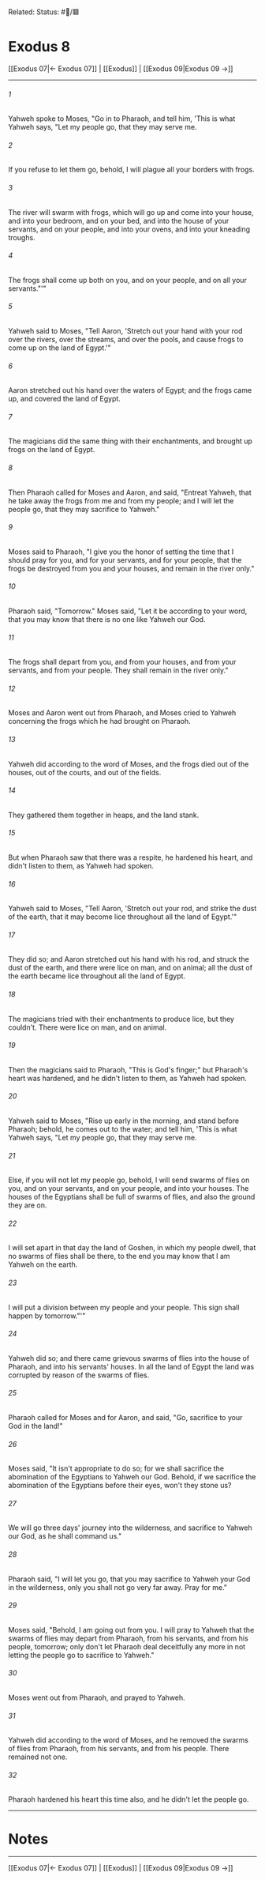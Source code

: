 Related:
Status: #📖/🟥
# Exodus 8

[[Exodus 07|← Exodus 07]] | [[Exodus]] | [[Exodus 09|Exodus 09 →]]
***



###### 1 
Yahweh spoke to Moses, "Go in to Pharaoh, and tell him, 'This is what Yahweh says, "Let my people go, that they may serve me. 

###### 2 
If you refuse to let them go, behold, I will plague all your borders with frogs. 

###### 3 
The river will swarm with frogs, which will go up and come into your house, and into your bedroom, and on your bed, and into the house of your servants, and on your people, and into your ovens, and into your kneading troughs. 

###### 4 
The frogs shall come up both on you, and on your people, and on all your servants."'" 

###### 5 
Yahweh said to Moses, "Tell Aaron, 'Stretch out your hand with your rod over the rivers, over the streams, and over the pools, and cause frogs to come up on the land of Egypt.'" 

###### 6 
Aaron stretched out his hand over the waters of Egypt; and the frogs came up, and covered the land of Egypt. 

###### 7 
The magicians did the same thing with their enchantments, and brought up frogs on the land of Egypt. 

###### 8 
Then Pharaoh called for Moses and Aaron, and said, "Entreat Yahweh, that he take away the frogs from me and from my people; and I will let the people go, that they may sacrifice to Yahweh." 

###### 9 
Moses said to Pharaoh, "I give you the honor of setting the time that I should pray for you, and for your servants, and for your people, that the frogs be destroyed from you and your houses, and remain in the river only." 

###### 10 
Pharaoh said, "Tomorrow." Moses said, "Let it be according to your word, that you may know that there is no one like Yahweh our God. 

###### 11 
The frogs shall depart from you, and from your houses, and from your servants, and from your people. They shall remain in the river only." 

###### 12 
Moses and Aaron went out from Pharaoh, and Moses cried to Yahweh concerning the frogs which he had brought on Pharaoh. 

###### 13 
Yahweh did according to the word of Moses, and the frogs died out of the houses, out of the courts, and out of the fields. 

###### 14 
They gathered them together in heaps, and the land stank. 

###### 15 
But when Pharaoh saw that there was a respite, he hardened his heart, and didn't listen to them, as Yahweh had spoken. 

###### 16 
Yahweh said to Moses, "Tell Aaron, 'Stretch out your rod, and strike the dust of the earth, that it may become lice throughout all the land of Egypt.'" 

###### 17 
They did so; and Aaron stretched out his hand with his rod, and struck the dust of the earth, and there were lice on man, and on animal; all the dust of the earth became lice throughout all the land of Egypt. 

###### 18 
The magicians tried with their enchantments to produce lice, but they couldn't. There were lice on man, and on animal. 

###### 19 
Then the magicians said to Pharaoh, "This is God's finger;" but Pharaoh's heart was hardened, and he didn't listen to them, as Yahweh had spoken. 

###### 20 
Yahweh said to Moses, "Rise up early in the morning, and stand before Pharaoh; behold, he comes out to the water; and tell him, 'This is what Yahweh says, "Let my people go, that they may serve me. 

###### 21 
Else, if you will not let my people go, behold, I will send swarms of flies on you, and on your servants, and on your people, and into your houses. The houses of the Egyptians shall be full of swarms of flies, and also the ground they are on. 

###### 22 
I will set apart in that day the land of Goshen, in which my people dwell, that no swarms of flies shall be there, to the end you may know that I am Yahweh on the earth. 

###### 23 
I will put a division between my people and your people. This sign shall happen by tomorrow."'" 

###### 24 
Yahweh did so; and there came grievous swarms of flies into the house of Pharaoh, and into his servants' houses. In all the land of Egypt the land was corrupted by reason of the swarms of flies. 

###### 25 
Pharaoh called for Moses and for Aaron, and said, "Go, sacrifice to your God in the land!" 

###### 26 
Moses said, "It isn't appropriate to do so; for we shall sacrifice the abomination of the Egyptians to Yahweh our God. Behold, if we sacrifice the abomination of the Egyptians before their eyes, won't they stone us? 

###### 27 
We will go three days' journey into the wilderness, and sacrifice to Yahweh our God, as he shall command us." 

###### 28 
Pharaoh said, "I will let you go, that you may sacrifice to Yahweh your God in the wilderness, only you shall not go very far away. Pray for me." 

###### 29 
Moses said, "Behold, I am going out from you. I will pray to Yahweh that the swarms of flies may depart from Pharaoh, from his servants, and from his people, tomorrow; only don't let Pharaoh deal deceitfully any more in not letting the people go to sacrifice to Yahweh." 

###### 30 
Moses went out from Pharaoh, and prayed to Yahweh. 

###### 31 
Yahweh did according to the word of Moses, and he removed the swarms of flies from Pharaoh, from his servants, and from his people. There remained not one. 

###### 32 
Pharaoh hardened his heart this time also, and he didn't let the people go.

---
# Notes


***
[[Exodus 07|← Exodus 07]] | [[Exodus]] | [[Exodus 09|Exodus 09 →]]
